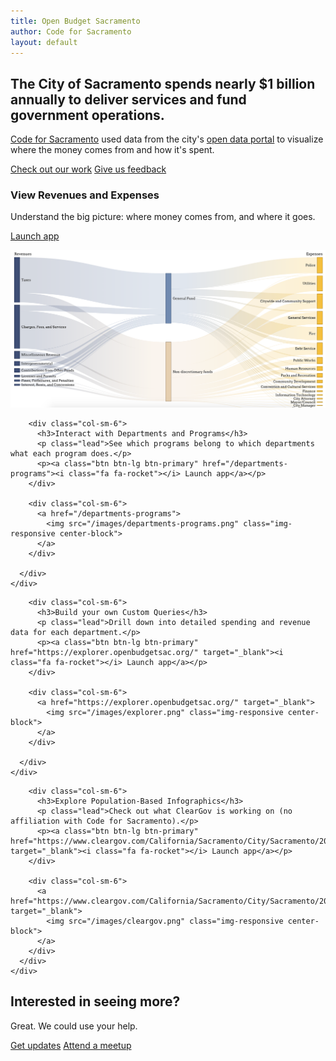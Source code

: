 ```yaml
---
title: Open Budget Sacramento
author: Code for Sacramento
layout: default
---
```


<div class="jumbotron">
  <h2>The City of Sacramento spends nearly <strong>$1 billion</strong> annually to deliver services and fund government operations.</h2>
  <p><a href="https://codeforsacramento.org" target="_blank">Code for Sacramento</a> used data from the city's <a href="https://data.cityofsacramento.org" target="_blank">open data portal</a> to visualize where the money comes from and how it's spent.</p>
  <p>
    <a class="btn btn-lg btn-success scroll" href="#platforms" target="_blank" role="button"><i class="fa fa-bar-chart"></i> Check out our work</a>
    <a class="btn btn-lg btn-primary" href="mailto:hello@codeforsacramento.org?subject=Open Budget Sacramento" role="button"><i class="fa fa-bullhorn"></i> Give us feedback</a>
  </p>
</div>
<div id="platforms">
  <div class="row">
    <div class="panel panel-default">
      <div class="panel-body">
        <div class="col-sm-6">
          <h3>View Revenues and Expenses</h3>
          <p class="lead">Understand the big picture: where money comes from, and where it goes.</p>
          <p><a class="btn btn-lg btn-primary" href="/revenues-expenses"><i class="fa fa-rocket"></i> Launch app</a></p>
        </div>
        <div class="col-sm-6">
          <a href="/revenues-expenses">
            <img src="/images/revenue-expenses.png" class="img-responsive center-block">
          </a>
        </div>
      </div>
    </div>
  </div>
  <div class="row">
    <div class="panel panel-default">
      <div class="panel-body">

        <div class="col-sm-6">
          <h3>Interact with Departments and Programs</h3>
          <p class="lead">See which programs belong to which departments what each program does.</p>
          <p><a class="btn btn-lg btn-primary" href="/departments-programs"><i class="fa fa-rocket"></i> Launch app</a></p>
        </div>

        <div class="col-sm-6">
          <a href="/departments-programs">
            <img src="/images/departments-programs.png" class="img-responsive center-block">
          </a>
        </div>

      </div>
    </div>
  </div>
  <div class="row">
    <div class="panel panel-default">
      <div class="panel-body">

        <div class="col-sm-6">
          <h3>Build your own Custom Queries</h3>
          <p class="lead">Drill down into detailed spending and revenue data for each department.</p>
          <p><a class="btn btn-lg btn-primary" href="https://explorer.openbudgetsac.org/" target="_blank"><i class="fa fa-rocket"></i> Launch app</a></p>
        </div>

        <div class="col-sm-6">
          <a href="https://explorer.openbudgetsac.org/" target="_blank">
            <img src="/images/explorer.png" class="img-responsive center-block">
          </a>
        </div>

      </div>
    </div>
  </div>
  <div class="row">
    <div class="panel panel-default">
      <div class="panel-body">

        <div class="col-sm-6">
          <h3>Explore Population-Based Infographics</h3>
          <p class="lead">Check out what ClearGov is working on (no affiliation with Code for Sacramento).</p>
          <p><a class="btn btn-lg btn-primary" href="https://www.cleargov.com/California/Sacramento/City/Sacramento/2013" target="_blank"><i class="fa fa-rocket"></i> Launch app</a></p>
        </div>

        <div class="col-sm-6">
          <a href="https://www.cleargov.com/California/Sacramento/City/Sacramento/2013" target="_blank">
            <img src="/images/cleargov.png" class="img-responsive center-block">
          </a>
        </div>
      </div>
    </div>
  </div>
</div>

<div class="row text-center">
  <h2>Interested in seeing more?</h2>
  <p class="lead">Great. We could use your help.</p>
  <p>
    <a class="btn btn-lg btn-primary" href="https://eepurl.com/bdGS3T" target="_blank" role="button"><i class="fa fa-envelope" target="_blank"></i> Get updates</a>
    <a class="btn btn-lg btn-default" href="https://www.meetup.com/Code4Sac/" role="button"><i class="fa fa-calendar" target="_blank"></i> Attend a meetup</a>
  </p>
</div>
